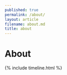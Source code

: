 ```yaml
---
published: true
permalink: /about/
layout: article
filename: about.md
title: about
---
```


# About


{% include timeline.html %}